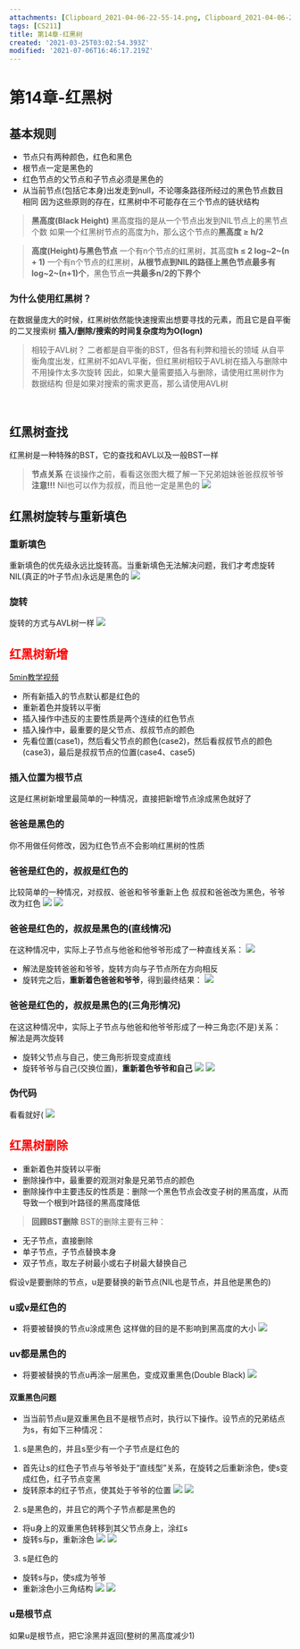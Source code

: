 ```yaml
---
attachments: [Clipboard_2021-04-06-22-55-14.png, Clipboard_2021-04-06-23-01-59.png, Clipboard_2021-04-06-23-02-23.png, Clipboard_2021-04-06-23-04-48.png, Clipboard_2021-04-06-23-07-51.png, Clipboard_2021-04-06-23-17-45.png, Clipboard_2021-04-06-23-21-15.png, Clipboard_2021-04-06-23-40-02.png, Clipboard_2021-07-06-21-46-30.png, Clipboard_2021-07-06-21-48-46.png, Clipboard_2021-07-06-22-11-35.png, Clipboard_2021-07-07-00-20-06.png, Clipboard_2021-07-07-00-20-14.png, Clipboard_2021-07-07-00-21-22.png, Clipboard_2021-07-07-00-22-33.png, Clipboard_2021-07-07-00-28-24.png, Clipboard_2021-07-07-00-28-29.png, Clipboard_2021-07-07-00-28-33.png, Clipboard_2021-07-07-00-29-01.png, Clipboard_2021-07-07-00-29-15.png, Clipboard_2021-07-07-00-29-24.png, Clipboard_2021-07-07-00-29-31.png]
tags: [CS211]
title: 第14章-红黑树
created: '2021-03-25T03:02:54.393Z'
modified: '2021-07-06T16:46:17.219Z'
---
```


# 第14章-红黑树

## 基本规则
- 节点只有两种颜色，红色和黑色
- 根节点一定是黑色的
- 红色节点的父节点和子节点必须是黑色的
- 从当前节点(包括它本身)出发走到null，不论哪条路径所经过的黑色节点数目相同
因为这些原则的存在，红黑树中不可能存在三个节点的链状结构
> **黑高度(Black Height)**
黑高度指的是从一个节点出发到NIL节点上的黑节点个数
如果一个红黑树节点的高度为h，那么这个节点的**黑高度 ≥ h/2**

> **高度(Height)与黑色节点**
一个有n个节点的红黑树，其高度**h ≤ 2 log~2~(n + 1)**
一个有n个节点的红黑树，**从根节点到NIL的路径上黑色节点最多有log~2~(n+1)个**，黑色节点**一共最多n/2的下界个**

### 为什么使用红黑树？
在数据量庞大的时候，红黑树依然能快速搜索出想要寻找的元素，而且它是自平衡的二叉搜索树
**插入/删除/搜索的时间复杂度均为O(logn)**
>  相较于AVL树？
二者都是自平衡的BST，但各有利弊和擅长的领域
从自平衡角度出发，红黑树不如AVL平衡，但红黑树相较于AVL树在插入与删除中不用操作太多次旋转
因此，如果大量需要插入与删除，请使用红黑树作为数据结构
但是如果对搜索的需求更高，那么请使用AVL树

<br>

## 红黑树查找
红黑树是一种特殊的BST，它的查找和AVL以及一般BST一样
<br>

> **节点关系**
在谈操作之前，看看这张图大概了解一下兄弟姐妹爸爸叔叔爷爷
**注意!!!**
Nil也可以作为叔叔，而且他一定是黑色的
![](@attachment/Clipboard_2021-04-06-22-55-14.png)

## 红黑树旋转与重新填色
### 重新填色
重新填色的优先级永远比旋转高。当重新填色无法解决问题，我们才考虑旋转
NIL(真正的叶子节点)永远是黑色的
![](@attachment/Clipboard_2021-07-06-21-48-46.png)
### 旋转
旋转的方式与AVL树一样
![](@attachment/Clipboard_2021-07-06-21-46-30.png)
<br>

## <font color="red">红黑树新增</font>
<a href="https://www.youtube.com/watch?v=5IBxA-bZZH8">5min教学视频</a>
- 所有新插入的节点默认都是红色的
- 重新着色并旋转以平衡
- 插入操作中违反的主要性质是两个连续的红色节点
- 插入操作中，最重要的是父节点、叔叔节点的颜色
- 先看位置(case1)，然后看父节点的颜色(case2)，然后看叔叔节点的颜色(case3)，最后是叔叔节点的位置(case4、case5)
### 插入位置为根节点
这是红黑树新增里最简单的一种情况，直接把新增节点涂成黑色就好了

### 爸爸是黑色的
你不用做任何修改，因为红色节点不会影响红黑树的性质

### 爸爸是红色的，叔叔是红色的
比较简单的一种情况，对叔叔、爸爸和爷爷重新上色
叔叔和爸爸改为黑色，爷爷改为红色
![](@attachment/Clipboard_2021-04-06-23-01-59.png)    ![](@attachment/Clipboard_2021-04-06-23-02-23.png)

### 爸爸是红色的，叔叔是黑色的(直线情况)
在这种情况中，实际上子节点与他爸和他爷爷形成了一种直线关系：
![](@attachment/Clipboard_2021-04-06-23-17-45.png)
- 解法是旋转爸爸和爷爷，旋转方向与子节点所在方向相反
- 旋转完之后，**重新着色爸爸和爷爷**，得到最终结果：
![](@attachment/Clipboard_2021-04-06-23-21-15.png)

### 爸爸是红色的，叔叔是黑色的(三角形情况)

在这这种情况中，实际上子节点与他爸和他爷爷形成了一种三角恋(不是)关系：
解法是两次旋转
- 旋转父节点与自己，使三角形折现变成直线
- 旋转爷爷与自己(交换位置)，**重新着色爷爷和自己**
![](@attachment/Clipboard_2021-04-06-23-07-51.png)
![](@attachment/Clipboard_2021-07-06-22-11-35.png)

### 伪代码
看看就好(
![](@attachment/Clipboard_2021-04-06-23-40-02.png)


## <font color="red">红黑树删除</font>
- 重新着色并旋转以平衡
- 删除操作中，最重要的观测对象是兄弟节点的颜色
- 删除操作中主要违反的性质是：删除一个黑色节点会改变子树的黑高度，从而导致一个根到叶路径的黑高度降低
> **回顾BST删除**
BST的删除主要有三种：
- 无子节点，直接删除
- 单子节点，子节点替换本身
- 双子节点，取左子树最小或右子树最大替换自己

假设v是要删除的节点，u是要替换的新节点(NIL也是节点，并且他是黑色的)
### u或v是红色的
- 将要被替换的节点u涂成黑色
这样做的目的是不影响到黑高度的大小
![](@attachment/Clipboard_2021-07-07-00-21-22.png)

### uv都是黑色的
- 将要被替换的节点u再涂一层黑色，变成双重黑色(Double Black)
![](@attachment/Clipboard_2021-07-07-00-22-33.png)
#### 双重黑色问题
- 当当前节点u是双重黑色且不是根节点时，执行以下操作。设节点的兄弟结点为s，有如下三种情况：

1. s是黑色的，并且s至少有一个子节点是红色的
- 首先让s的红色子节点与爷爷处于“直线型”关系，在旋转之后重新涂色，使s变成红色，红子节点变黑
- 旋转原本的红子节点，使其处于爷爷的位置
![](@attachment/Clipboard_2021-07-07-00-28-24.png)
![](@attachment/Clipboard_2021-07-07-00-29-15.png)

2. s是黑色的，并且它的两个子节点都是黑色的
- 将u身上的双重黑色转移到其父节点身上，涂红s
- 旋转s与p，重新涂色
![](@attachment/Clipboard_2021-07-07-00-28-29.png)
![](@attachment/Clipboard_2021-07-07-00-29-24.png)

3. s是红色的
- 旋转s与p，使s成为爷爷
- 重新涂色小三角结构
![](@attachment/Clipboard_2021-07-07-00-28-33.png)
![](@attachment/Clipboard_2021-07-07-00-29-31.png)

### u是根节点
如果u是根节点，把它涂黑并返回(整树的黑高度减少1)





